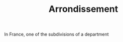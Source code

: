 ---
title: Arrondissement
letter: A
permalink: "/definitions/arrondissement.html"
body: In France, one of the subdivisions of a department
published_at: '2018-07-07'
source: Black's Law Dictionary
layout: post
---